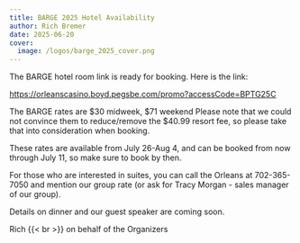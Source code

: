 ```yaml
---
title: BARGE 2025 Hotel Availability
author: Rich Bremer
date: 2025-06-20
cover:
  image: /logos/barge_2025_cover.png
---
```



The BARGE hotel room link is ready for booking. <!--more--> Here is the link:

https://orleanscasino.boyd.pegsbe.com/promo?accessCode=BPTG25C

The BARGE rates are $30 midweek, $71 weekend  Please note that we could not convince them to reduce/remove the $40.99 resort fee, so please take that into consideration when booking.

These rates are available from July 26-Aug 4, and can be booked from now through July 11, so make sure to book by then.

For those who are interested in suites, you can call the Orleans at 702-365-7050 and mention our group rate (or ask for Tracy Morgan - sales manager of our group).

Details on dinner and our guest speaker are coming soon.

Rich {{< br >}}
on behalf of the Organizers
